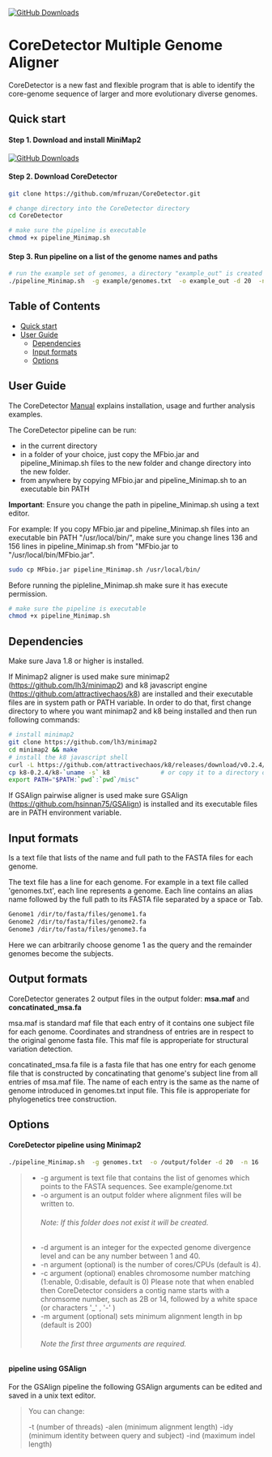 [![GitHub Downloads](https://img.shields.io/github/downloads/lh3/minimap2/total.svg?style=social&logo=github&label=Download)](https://github.com/lh3/minimap2/releases)

# CoreDetector Multiple Genome Aligner
CoreDetector is a new fast and flexible program that is able to identify the core-genome sequence of larger and more evolutionary diverse genomes. 

## <a name="qstart"></a>Quick start


#### Step 1. Download and install MiniMap2
[![GitHub Downloads](https://img.shields.io/github/downloads/lh3/minimap2/total.svg?style=social&logo=github&label=Download)](https://github.com/lh3/minimap2/releases)

#### Step 2. Download CoreDetector
```bash
git clone https://github.com/mfruzan/CoreDetector.git

# change directory into the CoreDetector directory
cd CoreDetector

# make sure the pipeline is executable
chmod +x pipeline_Minimap.sh
```

#### Step 3. Run pipeline on a list of the genome names and paths 
```bash
# run the example set of genomes, a directory "example_out" is created for the alignment results 
./pipeline_Minimap.sh  -g example/genomes.txt  -o example_out -d 20  -n 16
```
## Table of Contents

- [Quick start](#qstart)
- [User Guide](#userguide)
  - [Dependencies](#depends)
  - [Input formats](#iformat)
  - [Options](#options)

## <a name="userguide"></a>User Guide

The CoreDetector [Manual](https://github.com/mfruzan/CoreDetector/blob/master/Manual.md) explains installation, usage and further analysis examples. 

The CoreDetector pipeline can be run: 

* in the current directory
* in a folder of your choice, just copy the MFbio.jar and pipeline_Minimap.sh files to  the new folder and change directory into the new folder.
* from anywhere by copying MFbio.jar and pipeline_Minimap.sh to an executable bin PATH


**Important**: Ensure you change the path in pipeline_Minimap.sh using a text editor. 

For example: If you copy MFbio.jar and pipeline\_Minimap.sh files into an executable bin PATH "/usr/local/bin/", make sure you change lines 136 and 156 lines in pipeline_Minimap.sh from "MFbio.jar to "/usr/local/bin/MFbio.jar".

```bash
sudo cp MFbio.jar pipeline_Minimap.sh /usr/local/bin/

```

Before running the pipleline_Minimap.sh make sure it has execute permission.

```bash
# make sure the pipeline is executable
chmod +x pipeline_Minimap.sh
```


## <a name="depends"></a>Dependencies

Make sure Java 1.8 or higher is installed. 

If Minimap2 aligner is used make sure minimap2 (https://github.com/lh3/minimap2) and k8 javascript engine (https://github.com/attractivechaos/k8) are installed and their executable files are in system path or PATH variable.
In order to do that, first change directory to where you want minimap2 and k8 being installed and then run following commands:
```bash
# install minimap2
git clone https://github.com/lh3/minimap2
cd minimap2 && make
# install the k8 javascript shell
curl -L https://github.com/attractivechaos/k8/releases/download/v0.2.4/k8-0.2.4.tar.bz2 | tar -jxf -
cp k8-0.2.4/k8-`uname -s` k8              # or copy it to a directory on your $PATH
export PATH="$PATH:`pwd`:`pwd`/misc"   
```


If GSAlign pairwise aligner is used make sure GSAlign (https://github.com/hsinnan75/GSAlign) is installed and its executable files are in PATH environment variable. 


## <a name="iformat"></a>Input formats

Is a text file that lists of the name and full path to the FASTA files for each genome. 

The text file has a line for each genome. For example in a text file called 'genomes.txt', each line represents a genome. Each line contains an alias name followed by the full path to its FASTA file separated by a space or Tab. 

```bash
Genome1 /dir/to/fasta/files/genome1.fa
Genome2 /dir/to/fasta/files/genome2.fa
Genome3 /dir/to/fasta/files/genome3.fa
```
Here we can arbitrarily choose genome 1 as the query and the remainder genomes become the subjects. 
## <a name="iformat"></a>Output formats
CoreDetector generates 2 output files in the output folder: <b>msa.maf</b> and <b>concatinated_msa.fa</b> 

msa.maf is standard maf file that each entry of it contains one subject file for each genome. Coordinates and strandness of entries are in respect to the original genome fasta file. This maf file
is approperiate for structural variation detection.

concatinated_msa.fa file is a fasta file that has one entry for each genome file that is constructed by concatinating that genome's subject line from all entries of msa.maf file. The name of each entry is the same as the name of genome introduced in genomes.txt input file. This file is approperiate for phylogenetics tree construction.

## <a name="options"></a>Options

#### CoreDetector pipeline using  Minimap2

```bash
./pipeline_Minimap.sh  -g genomes.txt  -o /output/folder -d 20  -n 16
```
> * -g argument is text file that contains the list of genomes which points to the FASTA sequences. See example/genome.txt
> * -o argument is an output folder where alignment files will be written to. 
>	###### Note: If this folder does not exist it will be created. 
> * -d argument is an integer for the expected genome divergence level and can be any number between 1 and 40. 
> * -n argument (optional) is the number of cores/CPUs (default is 4).
> * -c argument (optional) enables chromosome number matching (1:enable, 0:disable, default is 0) Please note that when enabled then CoreDetector considers a contig name starts with a chromsome number, such as 2B or 14, followed by a white space (or characters '_' , '-' ) 
> * -m argument (optional) sets minimum alignment length in bp (default is 200)
>	###### Note the first three arguments are required. 

#### pipeline using GSAlign 
For the GSAlign pipeline the following GSAlign arguments can be edited and saved in a unix text editor.   

> You can change:
>
> -t (number of threads) 
> -alen (minimum alignment length) 
> -idy (minimum identity between query and subject) 
> -ind (maximum indel length)


